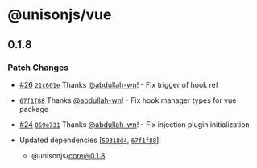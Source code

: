# @unisonjs/vue

## 0.1.8

### Patch Changes

- [#26](https://github.com/Lazy-work/unison/pull/26) [`21c601e`](https://github.com/Lazy-work/unison/commit/21c601e6d2b8018361da7df523a7572c4ad7c93f) Thanks [@abdullah-wn](https://github.com/abdullah-wn)! - Fix trigger of hook ref

- [`67f1f88`](https://github.com/Lazy-work/unison/commit/67f1f88f342100fc81d309d9572143f5132e937b) Thanks [@abdullah-wn](https://github.com/abdullah-wn)! - Fix hook manager types for vue package

- [#24](https://github.com/Lazy-work/unison/pull/24) [`059e731`](https://github.com/Lazy-work/unison/commit/059e7314e2ed11ef6a85286bc6ec3954458bf359) Thanks [@abdullah-wn](https://github.com/abdullah-wn)! - Fix injection plugin initialization

- Updated dependencies [[`59318d4`](https://github.com/Lazy-work/unison/commit/59318d44a85e3c9286b3a35fe3d9f29a4306cd0d), [`67f1f88`](https://github.com/Lazy-work/unison/commit/67f1f88f342100fc81d309d9572143f5132e937b)]:
  - @unisonjs/core@0.1.8
